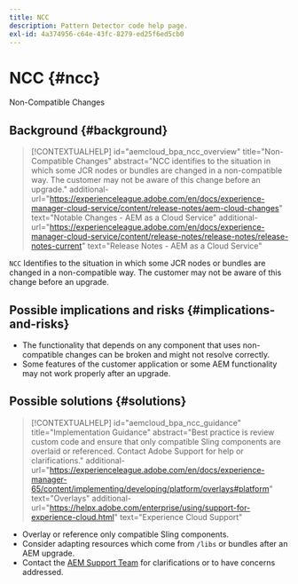 ```yaml
---
title: NCC
description: Pattern Detector code help page.
exl-id: 4a374956-c64e-43fc-8279-ed25f6ed5cb0
---
```

# NCC {#ncc}

Non-Compatible Changes

## Background {#background}

>[!CONTEXTUALHELP]
>id="aemcloud_bpa_ncc_overview"
>title="Non-Compatible Changes"
>abstract="NCC identifies to the situation in which some JCR nodes or bundles are changed in a non-compatible way. The customer may not be aware of this change before an upgrade."
>additional-url="https://experienceleague.adobe.com/en/docs/experience-manager-cloud-service/content/release-notes/aem-cloud-changes" text="Notable Changes - AEM as a Cloud Service"
>additional-url="https://experienceleague.adobe.com/en/docs/experience-manager-cloud-service/content/release-notes/release-notes/release-notes-current" text="Release Notes - AEM as a Cloud Service"

`NCC`  Identifies to the situation in which some JCR nodes or bundles are changed in a non-compatible way. The customer may not be aware of this change before an upgrade.

## Possible implications and risks {#implications-and-risks}

* The functionality that depends on any component that uses non-compatible changes can be broken and might not resolve correctly.
* Some features of the customer application or some AEM functionality may not work properly after an upgrade.

## Possible solutions {#solutions}

>[!CONTEXTUALHELP]
>id="aemcloud_bpa_ncc_guidance"
>title="Implementation Guidance"
>abstract="Best practice is review custom code and ensure that only compatible Sling components are overlaid or referenced. Contact Adobe Support for help or clarifications."
>additional-url="https://experienceleague.adobe.com/en/docs/experience-manager-65/content/implementing/developing/platform/overlays#platform" text="Overlays"
>additional-url="https://helpx.adobe.com/enterprise/using/support-for-experience-cloud.html" text="Experience Cloud Support"

* Overlay or reference only compatible Sling components.
* Consider adapting resources which come from `/libs` or bundles after an AEM upgrade.
* Contact the [AEM Support Team](https://helpx.adobe.com/enterprise/using/support-for-experience-cloud.html) for clarifications or to have concerns addressed.
